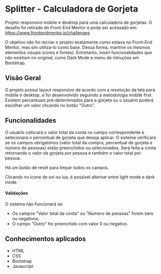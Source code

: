 # Splitter - Calculadora de Gorjeta

Projeto responsivo mobile e desktop para uma calculadora de gorjetas. 
O desafio foi retirado do Front-End Mentor e pode ser acessado em: https://www.frontendmentor.io/challenges

O objetivo não foi recriar o projeto exatamente como estava no Front-End Mentor, mas sim utilizá-lo como base.
Dessa forma, mantive os mesmos elementos visuais (cores e fontes).
Entretanto, inseri funcionalidades que não existiam no original, como Dark Mode e menu de intruções em Bootstrap.
 
## Visão Geral

O projeto possui layout responsivo de acordo com a resolução da tela para mobile e desktop, e foi desenvolvido seguindo a metodologia mobile first.
Existem percentuais pré-determinados para a gorjeta ou o usuário poderá escolher um valor clicando no botão "Outro".

## Funcionalidades

O usuário colocará o valor total da conta no campo correspondente e selecionará o percentual de gorjeta que deseja aplicar.
O sistema verificará se os campos obrigatórios (valor total da compra, percentual de gorjeta e número de pessoas) estão preenchidos ou selecionados.
Será feita a conta retornando o valor da gorjeta por pessoa e também o valor total por pessoa.

Há um botão de reset para limpar todos os campos.

Clicando no ícone de sol ou lua, é possível alternar entre light mode e dark mode.

#### Validações

O sistema não funcionará se:
 
 - Os campos "Valor total da conta" ou "Número de pessoas" forem zero ou negativos;
 - O campo "Outro" for preenchido com valor 0 ou negativo.

## Conhecimentos aplicados

- HTML
- CSS
- Bootstrap
- Javascript
